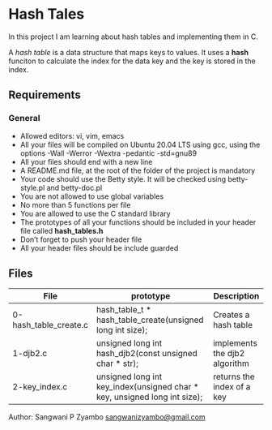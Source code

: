 # Hash Tales
In this project I am learning about hash tables and implementing them in C.

A _hash table_ is a data structure that maps keys to values. It uses a __hash__ funciton to calculate the index for the data key and the key is stored in the index.

## Requirements
### General
* Allowed editors: vi, vim, emacs
* All your files will be compiled on Ubuntu 20.04 LTS using gcc, using the options -Wall -Werror -Wextra -pedantic -std=gnu89
* All your files should end with a new line
* A README.md file, at the root of the folder of the project is mandatory
* Your code should use the Betty style. It will be checked using betty-style.pl and betty-doc.pl
* You are not allowed to use global variables
* No more than 5 functions per file
* You are allowed to use the C standard library
* The prototypes of all your functions should be included in your header file called __hash_tables.h__
* Don’t forget to push your header file
* All your header files should be include guarded

## Files
|File		       |prototype                                                                |Description     	       |
|----------------------|-------------------------------------------------------------------------|------------------------------|
|0-hash_table_create.c |hash_table_t * hash_table_create(unsigned long int size);                |Creates a hash table          |
|1-djb2.c              |unsigned long int hash_djb2(const unsigned char * str);                  |implements the djb2 algorithm |
|2-key_index.c	       |unsigned long int key_index(unsigned char * key, unsigned long int size);|returns the index of a key    |


Author: Sangwani P Zyambo <sangwanizyambo@gmail.com>
